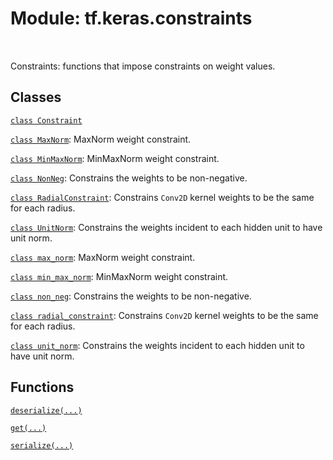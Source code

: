 <div itemscope itemtype="http://developers.google.com/ReferenceObject">
<meta itemprop="name" content="tf.keras.constraints" />
<meta itemprop="path" content="Stable" />
</div>

# Module: tf.keras.constraints


<table class="tfo-notebook-buttons tfo-api" align="left">
</table>



Constraints: functions that impose constraints on weight values.



## Classes

[`class Constraint`](../../tf/keras/constraints/Constraint.md)

[`class MaxNorm`](../../tf/keras/constraints/MaxNorm.md): MaxNorm weight constraint.

[`class MinMaxNorm`](../../tf/keras/constraints/MinMaxNorm.md): MinMaxNorm weight constraint.

[`class NonNeg`](../../tf/keras/constraints/NonNeg.md): Constrains the weights to be non-negative.

[`class RadialConstraint`](../../tf/keras/constraints/RadialConstraint.md): Constrains `Conv2D` kernel weights to be the same for each radius.

[`class UnitNorm`](../../tf/keras/constraints/UnitNorm.md): Constrains the weights incident to each hidden unit to have unit norm.

[`class max_norm`](../../tf/keras/constraints/MaxNorm.md): MaxNorm weight constraint.

[`class min_max_norm`](../../tf/keras/constraints/MinMaxNorm.md): MinMaxNorm weight constraint.

[`class non_neg`](../../tf/keras/constraints/NonNeg.md): Constrains the weights to be non-negative.

[`class radial_constraint`](../../tf/keras/constraints/RadialConstraint.md): Constrains `Conv2D` kernel weights to be the same for each radius.

[`class unit_norm`](../../tf/keras/constraints/UnitNorm.md): Constrains the weights incident to each hidden unit to have unit norm.

## Functions

[`deserialize(...)`](../../tf/keras/constraints/deserialize.md)

[`get(...)`](../../tf/keras/constraints/get.md)

[`serialize(...)`](../../tf/keras/constraints/serialize.md)

